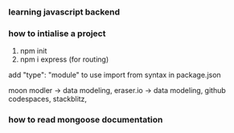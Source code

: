 ### learning javascript backend

### how to intialise a project

1) npm init
2) npm i express (for routing)


add "type": "module" to use import from syntax in package.json

moon modler -> data modeling,
eraser.io -> data modeling,
github codespaces,
stackblitz,

### how to read mongoose documentation
